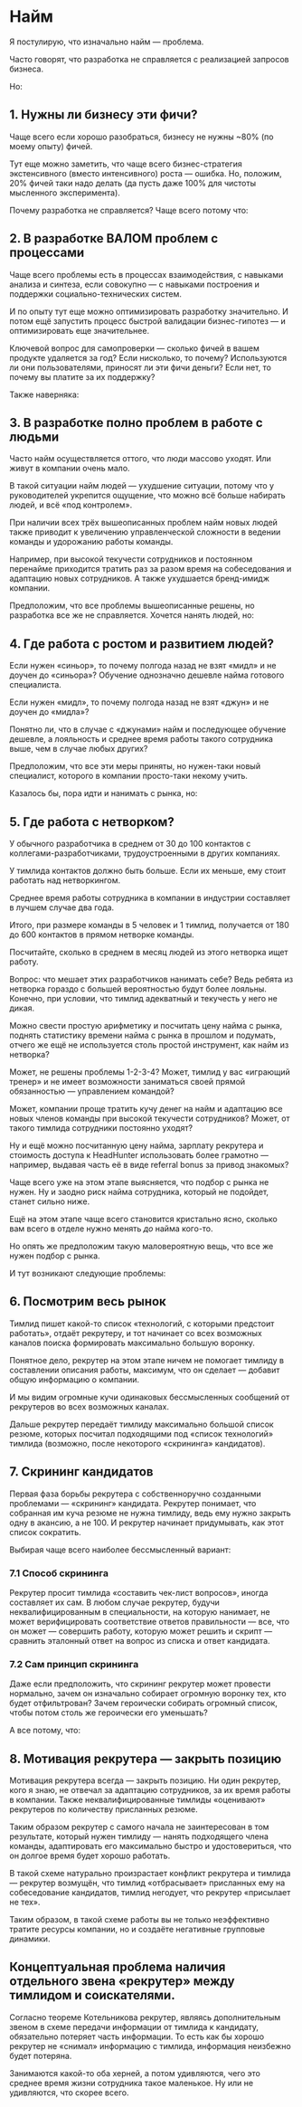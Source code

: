 # Найм

Я постулирую, что изначально найм — проблема.

Часто говорят, что разработка не справляется с реализацией запросов бизнеса.

Но:

## 1. Нужны ли бизнесу эти фичи?

Чаще всего если хорошо разобраться, бизнесу не нужны ~80% (по моему опыту) фичей.

Тут еще можно заметить, что чаще всего бизнес-стратегия экстенсивного (вместо интенсивного) роста — ошибка. Но, положим, 20% фичей таки надо делать (да пусть даже 100% для чистоты мысленного эксперимента).

Почему разработка не справляется? Чаще всего потому что:

## 2. В разработке ВАЛОМ проблем с процессами

Чаще всего проблемы есть в процессах взаимодействия, с навыками анализа и синтеза, если совокупно — с навыками построения и поддержки социально-технических систем.

И по опыту тут еще можно оптимизировать разработку значительно. И потом ещё запустить процесс быстрой валидации бизнес-гипотез — и оптимизировать еще значительнее.

Ключевой вопрос для самопроверки — сколько фичей в вашем продукте удаляется за год? Если нисколько, то почему? Используются ли они пользователями, приносят ли эти фичи деньги? Если нет, то почему вы платите за их поддержку?

Также наверняка:

## 3. В разработке полно проблем в работе с людьми

Часто найм осуществляется оттого, что люди массово уходят. Или живут в компании очень мало.

В такой ситуации найм людей — ухудшение ситуации, потому что у руководителей укрепится ощущение, что можно всё больше набирать людей, и всё «под контролем».

При наличии всех трёх вышеописанных проблем найм новых людей также приводит к увеличению управленческой сложности в ведении команды и удорожанию работы команды.

Например, при высокой текучести сотрудников и постоянном перенайме приходится тратить раз за разом время на собеседования и адаптацию новых сотрудников. А также ухудшается бренд-имидж компании.

Предположим, что все проблемы вышеописанные решены, но разработка все же не справляется. Хочется нанять людей, но:

## 4. Где работа с ростом и развитием людей?

Если нужен «синьор», то почему полгода назад не взят «мидл» и не доучен до «синьора»? Обучение однозначно дешевле найма готового специалиста.

Если нужен «мидл», то почему полгода назад не взят «джун» и не доучен до «мидла»?

Понятно ли, что в случае с «джунами» найм и последующее обучение дешевле, а лояльность и среднее время работы такого сотрудника выше, чем в случае любых других?

Предположим, что все эти меры приняты, но нужен-таки новый специалист, которого в компании просто-таки некому учить.

Казалось бы, пора идти и нанимать с рынка, но:

## 5. Где работа с нетворком?

У обычного разработчика в среднем от 30 до 100 контактов с коллегами-разработчиками, трудоустроенными в других компаниях.

У тимлида контактов должно быть больше. Если их меньше, ему стоит работать над нетворкингом.

Среднее время работы сотрудника в компании в индустрии составляет в лучшем случае два года.

Итого, при размере команды в 5 человек и 1 тимлид, получается от 180 до 600 контактов в прямом нетворке команды.

Посчитайте, сколько в среднем в месяц людей из этого нетворка ищет работу.

Вопрос: что мешает этих разработчиков нанимать себе? Ведь ребята из нетворка гораздо с большей вероятностью будут более лояльны. Конечно, при условии, что тимлид адекватный и текучесть у него не дикая.

Можно свести простую арифметику и посчитать цену найма с рынка, поднять статистику времени найма с рынка в прошлом и подумать, отчего же ещё не используется столь простой инструмент, как найм из нетворка?

Может, не решены проблемы 1-2-3-4? Может, тимлид у вас «играющий тренер» и не имеет возможности заниматься своей прямой обязанностью — управлением командой?

Может, компании проще тратить кучу денег на найм и адаптацию все новых членов команды при высокой текучести сотрудников? Может, от такого тимлида сотрудники постоянно уходят?

Ну и ещё можно посчитанную цену найма, зарплату рекрутера и стоимость доступа к HeadHunter использовать более грамотно — например, выдавая часть её в виде referral bonus за привод знакомых?

Чаще всего уже на этом этапе выясняется, что подбор с рынка не нужен. Ну и заодно риск найма сотрудника, который не подойдет, станет сильно ниже.

Ещё на этом этапе чаще всего становится кристально ясно, сколько вам всего в отделе нужно менять _до_ найма кого-то.

Но опять же предположим такую маловероятную вещь, что все же нужен подбор с рынка.

И тут возникают следующие проблемы:

## 6. Посмотрим весь рынок

Тимлид пишет какой-то список «технологий, с которыми предстоит работать», отдаёт рекрутеру, и тот начинает со всех возможных каналов поиска формировать максимально большую воронку.

Понятное дело, рекрутер на этом этапе ничем не помогает тимлиду в составлении описания работы, максимум, что он сделает — добавит общую информацию о компании.

И мы видим огромные кучи одинаковых бессмысленных сообщений от рекрутеров во всех возможных каналах.

Дальше рекрутер передаёт тимлиду максимально большой список резюме, которых посчитал подходящими под «список технологий» тимлида (возможно, после некоторого «скрининга» кандидатов).

## 7. Скрининг кандидатов

Первая фаза борьбы рекрутера с собственноручно созданными проблемами — «скрининг» кандидата. Рекрутер понимает, что собранная им куча резюме не нужна тимлиду, ведь ему нужно закрыть одну в акансию, а не 100. И рекрутер начинает придумывать, как этот список сократить.

Выбирая чаще всего наиболее бессмысленный вариант:

### 7.1 Способ скрининга

Рекрутер просит тимлида «составить чек-лист вопросов», иногда составляет их сам. В любом случае рекрутер, будучи неквалифицированным в специальности, на которую нанимает, не может верифицировать соответствие ответов правильности — все, что он может — совершить работу, которую может решить и скрипт — сравнить эталонный ответ на вопрос из списка и ответ кандидата.

### 7.2 Сам принцип скрининга

Даже если предположить, что скрининг рекрутер может провести нормально, зачем он изначально собирает огромную воронку тех, кто будет отфильтрован? Зачем героически собирать огромный список, чтобы потом столь же героически его уменьшать?

А все потому, что:

## 8. Мотивация рекрутера — закрыть позицию

Мотивация рекрутера всегда — закрыть позицию. Ни один рекрутер, кого я знаю, не отвечал за адаптацию сотрудников, за их время работы в компании. Также неквалифицированные тимлиды «оценивают» рекрутеров по количеству присланных резюме.

Таким образом рекрутер с самого начала не заинтересован в том результате, который нужен тимлиду — нанять подходящего члена команды, адаптировать его максимально быстро и удостовериться, что он долгое время будет хорошо работать.

В такой схеме натурально произрастает конфликт рекрутера и тимлида — рекрутер возмущён, что тимлид «отбрасывает» присланных ему на собеседование кандидатов, тимлид негодует, что рекрутер «присылает не тех».

Таким образом, в такой схеме работы вы не только неэффективно тратите ресурсы компании, но и создаёте негативные групповые динамики.

## Концептуальная проблема наличия отдельного звена «рекрутер» между тимлидом и соискателями.

Согласно теореме Котельникова рекрутер, являясь дополнительным звеном в схеме передачи информации от тимлида к кандидату, обязательно потеряет часть информации. То есть как бы хорошо рекрутер не «снимал» информацию с тимлида, информация неизбежно будет потеряна.



Занимаются какой-то оба херней, а потом удивляются, чего это среднее время жизни сотрудника такое маленькое. Ну или не удивляются, что скорее всего.
